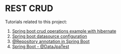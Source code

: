 # REST CRUD

Tutorials related to this project:

1. [Spring boot crud operations example with hibernate](https://howtodoinjava.com/spring-boot2/spring-boot-crud-hibernate/)
2. [Spring boot datasource configuration](https://howtodoinjava.com/spring-boot2/datasource-configuration/)
3. [@Repository annotation in Spring Boot](https://howtodoinjava.com/spring-boot/repository-annotation/)
4. [Spring Boot - @DataJpaTest](https://howtodoinjava.com/spring-boot2/testing/datajpatest-annotation/)